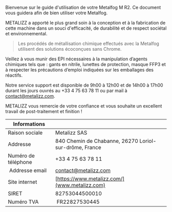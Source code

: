 Bienvenue sur le guide d'utilisation de votre Metalfog M R2. Ce document vous guidera afin de bien utiliser votre Metalfog.

METALIZZ a apporté le plus grand soin à la conception et à la fabrication de cette machine dans un souci d'efficacité, de durabilité et de respect sociétal et environnemental.

> Les procédés de métallisation chimique effectués avec la Metalfog utilisent des solutions écoconçues sans Chrome.

Veillez à vous munir des EPI nécessaires à la manipulation d’agents chimiques tels que : gants en nitrile, lunettes de protection, masque FFP3 et à respecter les précautions d’emploi indiquées sur les emballages des réactifs.

Notre service support est disponible de 9h00 à 12h00 et de 14h00 à 17h00 durant les jours ouvrés au +33 4 75 63 78 11 ou par mail à [contact@metalizz.com](mailto:contact@metalizz.com).

METALIZZ vous remercie de votre confiance et vous souhaite un excellent travail de post-traitement et finition !

| Informations | |
| ---- | ---- |
| Raison sociale | Metalizz SAS |
| Addresse | 840 Chemin de Chabanne, 26270 Loriol-sur-drôme, France |
| Numéro de téléphone | +33 4 75 63 78 11 |
| Addresse email | [contact@metalizz.com](mailto:contact@metalizz.com) |
| Site internet | [https://www.metalizz.com/](www.metalizz.com) |
| SIRET | 82753044500010 |
| Numéro TVA | FR22827530445 |
